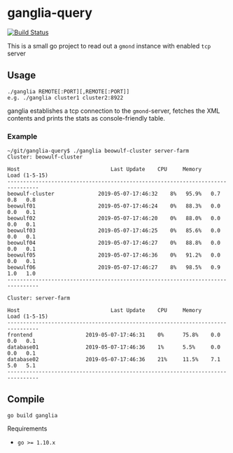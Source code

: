 # ganglia-query

[![Build Status](https://travis-ci.org/grisu48/ganglia-query.svg?branch=master)](https://travis-ci.org/grisu48/ganglia-query)

This is a small go project to read out a `gmond` instance with enabled `tcp` server

## Usage

    ./ganglia REMOTE[:PORT][,REMOTE[:PORT]]
    e.g. ./ganglia cluster1 cluster2:8922

ganglia establishes a tcp connection to the `gmond`-server, fetches the XML contents and prints the stats as console-friendly table.

### Example

    ~/git/ganglia-query$ ./ganglia beowulf-cluster server-farm
    Cluster: beowulf-cluster
    
    Host                   	         Last Update 	CPU 	Memory	   Load (1-5-15)
    --------------------------------------------------------------------------------
    beowulf-cluster        	 	 2019-05-07-17:46:32 	8%	 95.9%	 0.7   0.8   0.8
    beowulf01               	 2019-05-07-17:46:24    0%	 88.3%	 0.0   0.0   0.1
    beowulf02               	 2019-05-07-17:46:20    0%	 88.0%	 0.0   0.0   0.1
    beowulf03               	 2019-05-07-17:46:25    0%	 85.6%	 0.0   0.0   0.1
    beowulf04               	 2019-05-07-17:46:27    0%	 88.8%	 0.0   0.0   0.1
    beowulf05               	 2019-05-07-17:46:36    0%	 91.2%	 0.0   0.0   0.1
    beowulf06               	 2019-05-07-17:46:27    8%	 98.5%	 0.9   1.0   1.0
    --------------------------------------------------------------------------------
    
    Cluster: server-farm
    
    Host                   	         Last Update 	CPU 	Memory	   Load (1-5-15)
    --------------------------------------------------------------------------------
    frontend             	 2019-05-07-17:46:31 	0%  	75.8%	 0.0   0.0   0.1
    database01             	 2019-05-07-17:46:36    1%  	5.5%	 0.0   0.0   0.1
    database02             	 2019-05-07-17:46:36    21%  	11.5%	 7.1   5.0   5.1
    --------------------------------------------------------------------------------


## Compile

    go build ganglia

Requirements

* `go >= 1.10.x`